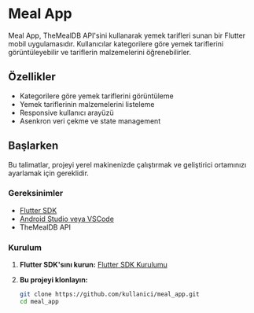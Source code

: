 # Meal App

Meal App, TheMealDB API'sini kullanarak yemek tarifleri sunan bir Flutter mobil uygulamasıdır. Kullanıcılar kategorilere göre yemek tariflerini görüntüleyebilir ve tariflerin malzemelerini öğrenebilirler.

## Özellikler

- Kategorilere göre yemek tariflerini görüntüleme
- Yemek tariflerinin malzemelerini listeleme
- Responsive kullanıcı arayüzü
- Asenkron veri çekme ve state management

## Başlarken

Bu talimatlar, projeyi yerel makinenizde çalıştırmak ve geliştirici ortamınızı ayarlamak için gereklidir.

### Gereksinimler

- [Flutter SDK](https://flutter.dev/docs/get-started/install)
- [Android Studio veya VSCode](https://flutter.dev/docs/get-started/editor)
- TheMealDB API

### Kurulum

1. **Flutter SDK'sını kurun:**
   [Flutter SDK Kurulumu](https://flutter.dev/docs/get-started/install)

2. **Bu projeyi klonlayın:**
   ```bash
   git clone https://github.com/kullanici/meal_app.git
   cd meal_app
